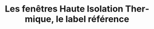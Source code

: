 ---
  template: 0
  type: "1"
  titre: "Les fenêtres Haute Isolation Thermique, le label référence"
  titreMEA: "Les fenêtres Haute Isolation Thermique, le label référence"
  surTitre: "La Haute Isolation Thermique... en vidéo !"
  tempsLecture: "0.45 min"
  libelleType: "Vidéo"
  url: "/c/magazine/inspirations-tendances/fenetre-haute-isolation-thermique-label-de-reference"
  thematiques: "Travaux"
  piecesHabitation: "Chambre,Cuisine,Salle de bain,Salon,Entrée"
  produits: "Fenêtre"
  sujets: ""
  tags: "menuiseries,choisir,avantage,conseil,vidéo"
  visuelMea: 
    url: "/img/contrib/2bdd4da300200691/Fenetres-212x212.jpg"
    alt: "generique_fenetre_grid"
  visuelDesktop: 
    url: "/img/contrib/2bdd4da3002014d3/Fenetres-960x330.jpg"
    alt: "generique_fenetre_desktop"
  visuelMobile: 
    url: "/img/contrib/2bdd4da300200610/Fenetres-450x330.jpg"
    alt: "generique_fenetre_mobile"
  title: "Les fenêtres Haute Isolation Thermique, le label référence"
  permalink: "articles//c/magazine/inspirations-tendances/fenetre-haute-isolation-thermique-label-de-reference"
  layout: "post"
  lang: "fr-fr"
---